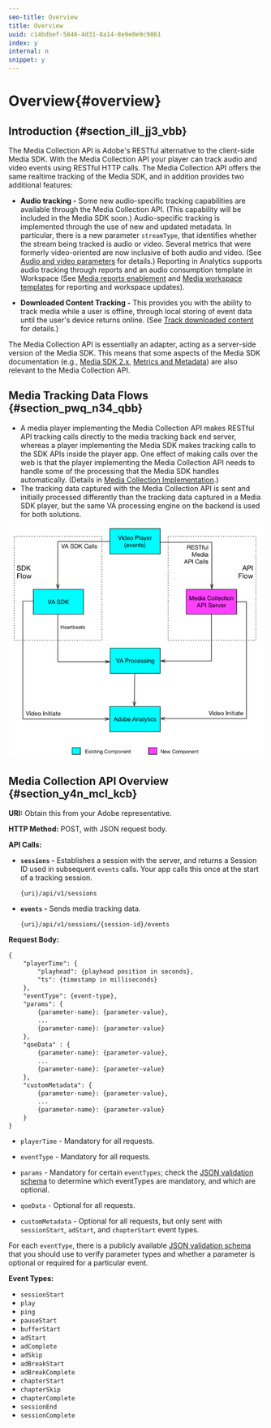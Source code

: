 ```yaml
---
seo-title: Overview
title: Overview
uuid: c14bdbef-5846-4d31-8a14-8e9e0e9c9861
index: y
internal: n
snippet: y
---
```


# Overview{#overview}

## Introduction {#section_ill_jj3_vbb}

The Media Collection API is Adobe's RESTful alternative to the client-side Media SDK. With the Media Collection API your player can track audio and video events using RESTful HTTP calls. The Media Collection API offers the same realtime tracking of the Media SDK, and in addition provides two additional features:

* **Audio tracking -** Some new audio-specific tracking capabilities are available through the Media Collection API. (This capability will be included in the Media SDK soon.) Audio-specific tracking is implemented through the use of new and updated metadata. In particular, there is a new parameter `streamType`, that identifies whether the stream being tracked is audio or video. Several metrics that were formerly video-oriented are now inclusive of both audio and video. (See [Audio and video parameters](../metrics-and-metadata/audio-video-parameters.md) for details.) Reporting in Analytics supports audio tracking through reports and an audio consumption template in Workspace (See [Media reports enablement](../media-reports/media-reports-enable.md) and [Media workspace templates](../media-reports/media-workspace-templates.md) for reporting and workspace updates).

* **Downloaded Content Tracking -** This provides you with the ability to track media while a user is offline, through local storing of event data until the user's device returns online. (See [Track downloaded content](../media-collection-api/track-downloaded-content.md) for details.)

The Media Collection API is essentially an adapter, acting as a server-side version of the Media SDK. This means that some aspects of the Media SDK documentation (e.g., [Media SDK 2.x](../sdk-implement/download-sdks.md), [Metrics and Metadata](../metrics-and-metadata/audio-video-parameters.md)) are also relevant to the Media Collection API.

## Media Tracking Data Flows {#section_pwq_n34_qbb}

* A media player implementing the Media Collection API makes RESTful API tracking calls directly to the media tracking back end server, whereas a player implementing the Media SDK makes tracking calls to the SDK APIs inside the player app. One effect of making calls over the web is that the player implementing the Media Collection API needs to handle some of the processing that the Media SDK handles automatically. (Details in [Media Collection Implementation](../media-collection-api/mc-api-impl/mc-api-quick-start.md).)
* The tracking data captured with the Media Collection API is sent and initially processed differently than the tracking data captured in a Media SDK player, but the same VA processing engine on the backend is used for both solutions.

<a id="fig_j5j_pln_pbb"></a>

![](assets/col_api_overview_simple.png)

## Media Collection API Overview {#section_y4n_mcl_kcb}

**URI:** Obtain this from your Adobe representative.

**HTTP Method:** POST, with JSON request body.

**API Calls:**

* **`sessions` -** Establishes a session with the server, and returns a Session ID used in subsequent `events` calls. Your app calls this once at the start of a tracking session. 

  ```
  {uri}/api/v1/sessions
  ```

* **`events` -** Sends media tracking data. 

  ```
  {uri}/api/v1/sessions/{session-id}/events
  ```

**Request Body:**

```
{ 
    "playerTime": { 
        "playhead": {playhead position in seconds}, 
        "ts": {timestamp in milliseconds} 
    }, 
    "eventType": {event-type}, 
    "params": { 
        {parameter-name}: {parameter-value}, 
        ... 
        {parameter-name}: {parameter-value} 
    }, 
    "qoeData" : { 
        {parameter-name}: {parameter-value}, 
        ... 
        {parameter-name}: {parameter-value} 
    }, 
    "customMetadata": { 
        {parameter-name}: {parameter-value}, 
        ... 
        {parameter-name}: {parameter-value} 
    } 
} 

```

* `playerTime` - Mandatory for all requests.
* `eventType` - Mandatory for all requests. 
* `params` - Mandatory for certain `eventTypes`; check the [JSON validation schema](mc-api-ref/mc-api-json-validation.md) to determine which eventTypes are mandatory, and which are optional. 

* `qoeData` - Optional for all requests.
* `customMetadata` - Optional for all requests, but only sent with `sessionStart`, `adStart`, and `chapterStart` event types.

For each `eventType`, there is a publicly available [JSON validation schema](mc-ap-ref/mc-api-json-validation.md) that you should use to verify parameter types and whether a parameter is optional or required for a particular event.

**Event Types:**

* `sessionStart`
* `play`
* `ping`
* `pauseStart`
* `bufferStart`
* `adStart` 
* `adComplete` 
* `adSkip` 
* `adBreakStart` 
* `adBreakComplete` 
* `chapterStart`
* `chapterSkip`
* `chapterComplete`
* `sessionEnd`
* `sessionComplete`

